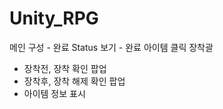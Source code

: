 # Unity_RPG

메인 구성 - 완료
Status 보기 - 완료
아이템 클릭 장착괄
  - 장착전, 장착 확인 팝업
  - 장착후, 장착 해제 확인 팝업
  - 아이템 정보 표시
    
